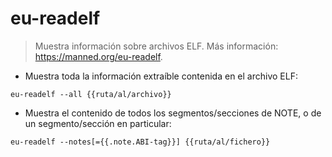 # eu-readelf

> Muestra información sobre archivos ELF.
> Más información: <https://manned.org/eu-readelf>.

- Muestra toda la información extraíble contenida en el archivo ELF:

`eu-readelf --all {{ruta/al/archivo}}`

- Muestra el contenido de todos los segmentos/secciones de NOTE, o de un segmento/sección en particular:

`eu-readelf --notes[={{.note.ABI-tag}}] {{ruta/al/fichero}}`
